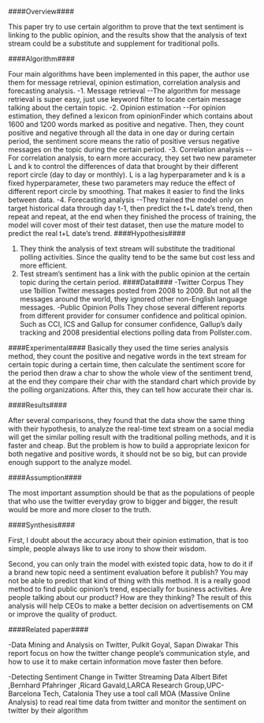 ####Overview####

This paper try to use certain algorithm to prove that the text sentiment is linking to the public opinion, and the results show that the analysis of text stream could be a substitute and supplement for traditional polls.
               
####Algorithm####

Four main algorithms have been implemented in this paper, the author use them for message retrieval, opinion estimation, correlation analysis and forecasting analysis.
-1.	Message retrieval
--The algorithm for message retrieval is super easy, just use keyword filter to locate certain message talking about the certain topic.
-2.	Opinion estimation
--For opinion estimation, they defined a lexicon from opinionFinder which contains about 1600 and 1200 words marked as positive and negative. Then, they count positive and negative through all the data in one day or during certain period, the sentiment score means the ratio of positive versus negative messages on the topic during the certain period.
-3.	Correlation analysis
--For correlation analysis, to earn more accuracy, they set two new parameter L and k to control the differences of data that brought by their different report circle (day to day or monthly). L is a lag hyperparameter and k is a fixed hyperparameter, these two parameters may reduce the effect of different report circle by smoothing. That makes it easier to find the links between data.
-4.	Forecasting analysis
--They trained the model only on target historical data through day t-1, then predict the t+L date’s trend, then repeat and repeat, at the end when they finished the process of training, the model will cover most of their test dataset, then use the mature model to predict the real t+L date’s trend.
####Hypothesis####
1.	They think the analysis of text stream will substitute the traditional polling activities. Since the quality tend to be the same but cost less and more efficient.
2.	Test stream’s sentiment has a link with the public opinion at the certain topic during the certain period.
####Data####
-Twitter Corpus
They use 1billion Twitter messages posted from 2008 to 2009. But not all the messages around the world, they ignored other non-English language messages. 
-Public Opinion Polls
They chose several different reports from different provider for consumer confidence and political opinion. Such as CCI, ICS and Gallup for consumer confidence, Gallup’s daily tracking and 2008 presidential elections polling data from Pollster.com.

####Experimental#### 
Basically they used the time series analysis method, they count the positive and negative words in the text stream for certain topic during a certain time, then calculate the sentiment score for the period then draw a char to show the whole view of the sentiment trend, at the end they compare their char with the standard chart which provide by the polling organizations. After this, they can tell how accurate their char is. 

####Results####

After several comparisons, they found that the data show the same thing with their hypothesis, to analyze the real-time text stream on a social media will get the similar polling result with the traditional polling methods, and it is faster and cheap. But the problem is how to build a appropriate lexicon for both negative and positive words, it should not be so big, but can provide enough support to the analyze model.

####Assumption#### 

The most important assumption should be that as the populations of people that who use the twitter everyday grow to bigger and bigger, the result would be more and more closer to the truth.

####Synthesis#### 

First, I doubt about the accuracy about their opinion estimation, that is too simple, people always like to use irony to show their wisdom.

Second, you can only train the model with existed topic data, how to do it if a brand new topic need a sentiment evaluation before it publish? You may not be able to predict that kind of thing with this method.
It is a really good method to find public opinion’s trend, especially for business activities. Are people talking about our product? How are they thinking? The result of this analysis will help CEOs to make a better decision on advertisements on CM or improve the quality of product.

####Related paper####

-Data Mining and Analysis on Twitter, Pulkit Goyal, Sapan Diwakar
This report focus on how the twitter change people’s communication style, and how to use it to make certain information move faster then before.


-Detecting Sentiment Change in Twitter Streaming Data
Albert Bifet ,Bernhard Pfahringer ,Ricard Gavald,LARCA Research Group,UPC-Barcelona Tech, Catalonia
They use a tool call MOA (Massive Online Analysis) to read real time data from twitter and monitor the sentiment on twitter by their algorithm
